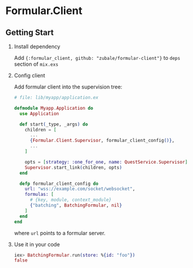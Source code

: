 # Formular.Client

## Getting Start

1. Install dependency

    Add `{:formular_client, github: "zubale/formular-client"}` to `deps` section of `mix.exs`

2. Config client

    Add formular client into the supervision tree:

    ```elixir
    # file: lib/myapp/application.ex
    
    defmodule Myapp.Application do
      use Application

      def start(_type, _args) do
        children = [
          ...
          {Formular.Client.Supervisor, formular_client_config()},
          ...
        ]

        opts = [strategy: :one_for_one, name: QuestService.Supervisor]
        Supervisor.start_link(children, opts)
      end

      defp formular_client_config do
        url: "wss://example.com/socket/websocket",
        formulas: [
          # {key, module, context_module}
          {"batching", BatchingFormular, nil}
        ]
      end
    end
    ```

    where `url` points to a formular server.

3. Use it in your code

    ```elixir
    iex> BatchingFormular.run(store: %{id: "foo"})
    false
    ```


